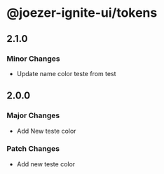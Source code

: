 # @joezer-ignite-ui/tokens

## 2.1.0

### Minor Changes

- Update name color teste from test

## 2.0.0

### Major Changes

- Add New teste color

### Patch Changes

- Add new teste color
